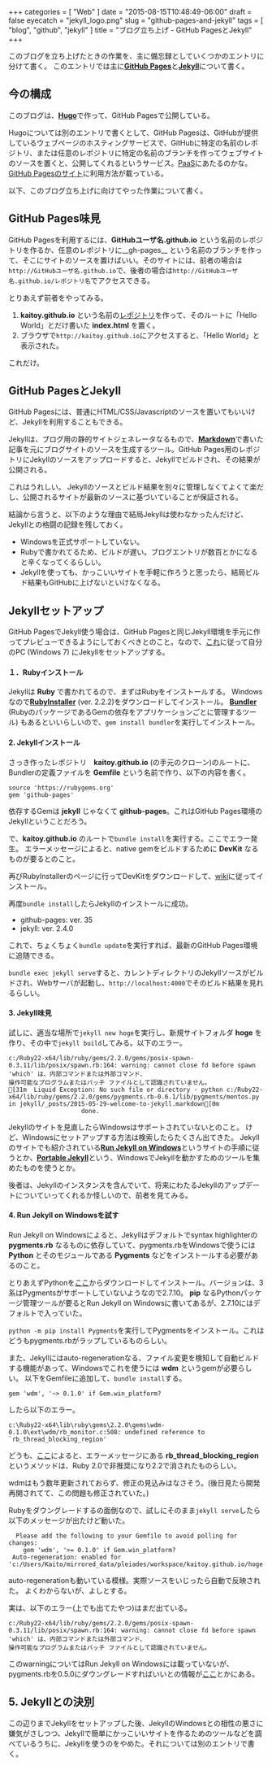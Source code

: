 +++
categories = [ "Web" ]
date = "2015-08-15T10:48:49-06:00"
draft = false
eyecatch = "jekyll_logo.png"
slug = "github-pages-and-jekyll"
tags = [ "blog", "github", "jekyll" ]
title = "ブログ立ち上げ - GitHub PagesとJekyll"
+++

このブログを立ち上げたときの作業を、主に備忘録としていくつかのエントリに分けて書く。
このエントリでは主に[__GitHub Pages__](https://pages.github.com/)と[__Jekyll__](http://jekyllrb.com/docs/home/)について書く。

## 今の構成
このブログは、[__Hugo__](https://gohugo.io/)で作って、GitHub Pagesで公開している。

Hugoについては別のエントリで書くとして、GitHub Pagesは、GitHubが提供しているウェブページのホスティングサービスで、GitHubに特定の名前のレポジトリ、または任意のレポジトリに特定の名前のブランチを作ってウェブサイトのソースを置くと、公開してくれるというサービス。[PaaS](https://ja.wikipedia.org/wiki/Platform_as_a_Service)にあたるのかな。
[GitHub Pagesのサイト](https://pages.github.com/)に利用方法が載っている。

以下、このブログ立ち上げに向けてやった作業について書く。

## GitHub Pages味見
GitHub Pagesを利用するには、__GitHubユーザ名.github.io__ という名前のレポジトリを作るか、任意のレポジトリに__gh-pages__ という名前のブランチを作って、そこにサイトのソースを置けばいい。そのサイトには、前者の場合は`http://GitHubユーザ名.github.io`で、後者の場合は`http://GitHubユーザ名.github.io/レポジトリ名`でアクセスできる。

とりあえず前者をやってみる。

1. __kaitoy.github.io__ という名前の[レポジトリ](https://github.com/kaitoy/kaitoy.github.io)を作って、そのルートに「Hello World」とだけ書いた __index.html__ を置く。
2. ブラウザで`http://kaitoy.github.io`にアクセスすると、「Hello World」と表示された。

これだけ。

## GitHub PagesとJekyll
GitHub Pagesには、普通にHTML/CSS/Javascriptのソースを置いてもいいけど、Jekyllを利用することもできる。

Jekyllは、ブログ用の静的サイトジェネレータなるもので、[__Markdown__](https://ja.wikipedia.org/wiki/Markdown)で書いた記事を元にブログサイトのソースを生成するツール。GitHub Pages用のレポジトリにJekyllのソースをアップロードすると、Jekyllでビルドされ、その結果が公開される。

これはうれしい。  Jekyllのソースとビルド結果を別々に管理しなくてよくて楽だし、公開されるサイトが最新のソースに基づいていることが保証される。

結論から言うと、以下のような理由で結局Jekyllは使わなかったんだけど、Jekyllとの格闘の記録を残しておく。

* Windowsを正式サポートしていない。
* Rubyで書かれてるため、ビルドが遅い。ブログエントリが数百とかになると辛くなってくるらしい。
* Jekyllを使っても、かっこいいサイトを手軽に作ろうと思ったら、結局ビルド結果もGitHubに上げないといけなくなる。

## Jekyllセットアップ
GitHub PagesでJekyll使う場合は、GitHub Pagesと同じJekyll環境を手元に作ってプレビューできるようにしておくべきとのこと。なので、[これ](https://help.github.com/articles/using-jekyll-with-pages/)に従って自分のPC (Windows 7) にJekyllをセットアップする。

#### １．Rubyインストール
Jekyllは __Ruby__ で書かれてるので、まずはRubyをインストールする。
Windowsなので[__RubyInstaller__](http://rubyinstaller.org/) (ver. 2.2.2)をダウンロードしてインストール。
[__Bundler__](http://bundler.io/) (RubyのパッケージであるGemの依存をアプリケーションごとに管理するツール) もあるといいらしいので、`gem install bundler`を実行してインストール。

#### 2.  Jekyllインストール
さっき作ったレポジトリ　__kaitoy.github.io__ (の手元のクローン)のルートに、Bundlerの定義ファイルを __Gemfile__ という名前で作り、以下の内容を書く。

```
source 'https://rubygems.org'
gem 'github-pages'
```

依存するGemは __jekyll__ じゃなくて __github-pages__。これはGitHub Pages環境のJekyllということだろう。

で、__kaitoy.github.io__ のルートで`bundle install`を実行する。ここでエラー発生。
エラーメッセージによると、native gemをビルドするために __DevKit__ なるものが要るとのこと。

再びRubyInstallerのページに行ってDevKitをダウンロードして、[wiki](http://github.com/oneclick/rubyinstaller/wiki/Development-Kit)に従ってインストール。

再度`bundle install`したらJekyllのインストールに成功。

* github-pages: ver. 35
* jekyll: ver. 2.4.0

これで、ちょくちょく`bundle update`を実行すれば、最新のGitHub Pages環境に追随できる。

`bundle exec jekyll serve`すると、カレントディレクトリのJekyllソースがビルドされ、Webサーバが起動し、`http://localhost:4000`でそのビルド結果を見れるらしい。

#### 3.  Jekyll味見
試しに、適当な場所で`jekyll new hoge`を実行し、新規サイトフォルダ __hoge__ を作り、その中で`jekyll build`してみる。以下のエラー。

```text
c:/Ruby22-x64/lib/ruby/gems/2.2.0/gems/posix-spawn-0.3.11/lib/posix/spawn.rb:164: warning: cannot close fd before spawn
'which' は、内部コマンドまたは外部コマンド、
操作可能なプログラムまたはバッチ ファイルとして認識されていません。
[31m  Liquid Exception: No such file or directory - python c:/Ruby22-x64/lib/ruby/gems/2.2.0/gems/pygments.rb-0.6.1/lib/pygments/mentos.py in jekyll/_posts/2015-05-29-welcome-to-jekyll.markdown[0m
                    done.
```

Jekyllのサイトを見直したらWindowsはサポートされていないとのこと。
けど、Windowsにセットアップする方法は検索したらたくさん出てきた。
Jekyllのサイトでも紹介されている[__Run Jekyll on Windows__](http://jekyll-windows.juthilo.com/)というサイトの手順に従うとか、[__Portable Jekyll__](https://github.com/madhur/PortableJekyll)という、WindowsでJekyllを動かすためのツールを集めたものを使うとか。

後者は、Jekyllのインスタンスを含んでいて、将来にわたるJekyllのアップデートについていってくれるか怪しいので、前者を見てみる。

#### 4. Run Jekyll on Windowsを試す
Run Jekyll on Windowsによると、Jekyllはデフォルトでsyntax highlighterの __pygments.rb__ なるものに依存していて、pygments.rbをWindowsで使うには __Python__ とそのモジュールである __Pygments__ などをインストールする必要があるのこと。

とりあえずPythonを[ここ](https://www.python.org/downloads/windows/)からダウンロードしてインストール。バージョンは、3系はPygmentsがサポートしていないようなので2.7.10。
__pip__ なるPythonパッケージ管理ツールが要るとRun Jekyll on Windowsに書いてあるが、2.7.10にはデフォルトで入っていた。

`python -m pip install Pygments`を実行してPygmentsをインストール。これはどうもpygments.rbがラップしているものらしい。

また、Jekyllにはauto-regenerationなる、ファイル変更を検知して自動ビルドする機能があって、Windowsでこれを使うには __wdm__ というgemが必要らしい。
以下をGemfileに追加して、`bundle install`する。

```
gem 'wdm', '~> 0.1.0' if Gem.win_platform?
```

したら以下のエラー。

```text
c:\Ruby22-x64\lib\ruby\gems\2.2.0\gems\wdm-0.1.0\ext\wdm/rb_monitor.c:508: undefined reference to `rb_thread_blocking_region'
```

どうも、[ここ](https://github.com/Maher4Ever/wdm/issues/18)によると、エラーメッセージにある __rb_thread_blocking_region__ というメソッドは、Ruby 2.0で非推奨になり2.2で消されたものらしい。

wdmはもう数年更新されておらず、修正の見込みはなさそう。(後日見たら開発再開されてて、この問題も修正されていた。)

Rubyをダウングレードするの面倒なので、試しにそのまま`jekyll serve`したら以下のメッセージが出たけど動いた。

```text
  Please add the following to your Gemfile to avoid polling for changes:
    gem 'wdm', '>= 0.1.0' if Gem.win_platform?
 Auto-regeneration: enabled for 'c:/Users/Kaito/mirrored_data/pleiades/workspace/kaitoy.github.io/hoge'
```

auto-regenerationも動いている模様。実際ソースをいじったら自動で反映された。
よくわからないが、よしとする。

実は、以下のエラー(上でも出てたやつ)はまだ出ている。

```text
c:/Ruby22-x64/lib/ruby/gems/2.2.0/gems/posix-spawn-0.3.11/lib/posix/spawn.rb:164: warning: cannot close fd before spawn
'which' は、内部コマンドまたは外部コマンド、
操作可能なプログラムまたはバッチ ファイルとして認識されていません。
```

このwarningについてはRun Jekyll on Windowsには載っていないが、pygments.rbを0.5.0にダウングレードすればいいとの情報が[ここ](https://github.com/jekyll/jekyll/issues/2052)とかにある。

## 5. Jekyllとの決別
この辺りまでJekyllをセットアップした後、JekyllのWindowsとの相性の悪さに嫌気がさしつつ、Jekyllで簡単にかっこいいサイトを作るためのツールなどを調べているうちに、Jekyllを使うのをやめた。それについては別のエントリで書く。
